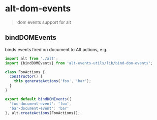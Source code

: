 # alt-dom-events

> dom events support for alt

## bindDOMEvents

binds events fired on document to Alt actions, e.g. 

```js
import alt from './alt';
import {bindDOMEvents} from 'alt-events-utils/lib/bind-dom-events';

class FooActions {
  constructor() {
    this.generateActions('foo', 'bar');
  }
}

export default bindDOMEvents({ 
  'foo-document-event': 'foo',
  'bar-document-event': 'bar'
}, alt.createActions(FooActions));
```
